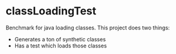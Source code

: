 # classLoadingTest
Benchmark for java loading classes.  This project does two things:
* Generates a ton of synthetic classes
* Has a test which loads those classes
